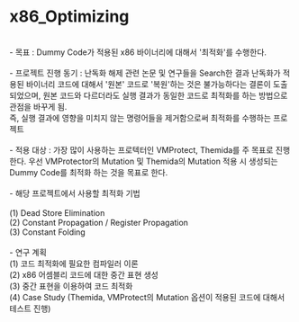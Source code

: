 # x86_Optimizing
<br>
- 목표 : Dummy Code가 적용된 x86 바이너리에 대해서 '최적화'를 수행한다.<br>
<br>
- 프로젝트 진행 동기 : 난독화 해제 관련 논문 및 연구들을 Search한 결과 난독화가 적용된 바이너리 코드에 대해서 '원본' 코드로 '복원'하는 것은 불가능하다는 결론이 도출되었으며, 원본 코드와 다르더라도 실행 결과가 동일한 코드로 최적화를 하는 방법으로 관점을 바꾸게 됨.<br>
즉, 실행 결과에 영향을 미치지 않는 명령어들을 제거함으로써 최적화를 수행하는 프로젝트<br>
<br>
- 적용 대상 : 가장 많이 사용하는 프로텍터인 VMProtect, Themida를 주 목표로 진행한다. 우선 VMProtector의 Mutation 및 Themida의 Mutation 적용 시 생성되는 Dummy Code를 최적화 하는 것을 목표로 한다.<br>
<br>
- 해당 프로젝트에서 사용할 최적화 기법<br><br>
    (1) Dead Store Elimination<br>
    (2) Constant Propagation / Register Propagation<br>
    (3) Constant Folding<br>
<br>
- 연구 계획<br>
    (1) 코드 최적화에 필요한 컴파일러 이론<br>
    (2) x86 어셈블리 코드에 대한 중간 표현 생성<br>
    (3) 중간 표현을 이용하여 코드 최적화<br>
    (4) Case Study (Themida, VMProtect의 Mutation 옵션이 적용된 코드에 대해서 테스트 진행)<br>
